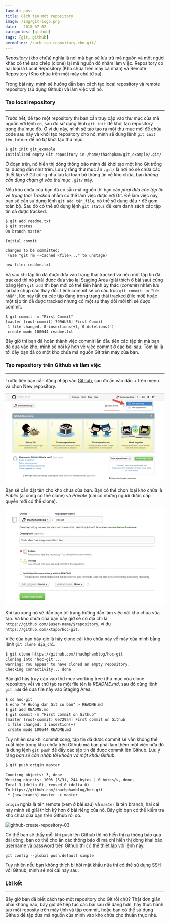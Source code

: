 ```yaml
---
layout: post
title: Cách tạo một repository
image: /img/git-logo.png
date:   2018-07-02
categories: [github]
tags: [git, github]
permalink: /cach-tao-repository-cho-git/
---
```


*Repository* (kho chứa) nghĩa là nơi mà bạn sẽ lưu trữ mã nguồn và một người khác có thể sao chép (clone) lại mã nguồn đó nhằm làm việc. Repository có hai loại là Local Repository (Kho chứa trên máy cá nhân) và Remote Repository (Kho chứa trên một máy chủ từ xa).

Trong bài này, mình sẽ hướng dẫn bạn cách tạo local repository và remote repository (sử dụng Github) và làm việc với nó.

### Tạo local repository
---
Trước hết, để tạo một repository thì bạn cần truy cập vào thư mục của mã nguồn với lệnh `cd`, sau đó sử dụng lệnh `git init` để khởi tạo repository trong thư mục đó. Ở ví dụ này, mình sẽ tạo tạo ra một thư mục mới để chứa code sau này và khởi tạo repository cho nó, mình sẽ dùng lệnh `git init tên_folder` để nó tự khởi tạo thư mục.

```
$ git init git_example
Initialized empty Git repository in /home/thachpham/git_example/.git/
```

Ở đoạn trên, nó hiển thị dòng thông báo mình đã khởi tạo một kho Git trống tại đường dẫn như trên. Lưu ý rằng thư mục ẩn `.git/` là nơi nó sẽ chứa các thiết lập về Git cũng như lưu lại toàn bộ thông tin về kho chứa, bạn *không cần đụng chạm gì vào thư mục* `.git/` này.

Nếu kho chứa của bạn đã có sẵn mã nguồn thì bạn cần *phải đưa các tập tin về trạng thái Tracked* nhằm có thể làm việc được với Git. Để làm việc này, bạn sẽ cần sử dụng lệnh `git add tên_file`, có thể sử dụng dấu `*` để gom toàn bộ. Sau đó có thể sử dụng lệnh `git status` để xem danh sách các tập tin đã được tracked.

```
$ git add readme.txt
$ git status
On branch master
```

```
Initial commit
```

```
Changes to be committed:
 (use "git rm --cached <file>..." to unstage)
```

```
new file: readme.txt
```

Và sau khi tập tin đã được đưa vào trạng thái tracked và nếu một tập tin đã tracked thì nó phải được đưa vào lại Staging Area (giải thích ở bài sau) cũng bằng lệnh `git add` thì bạn mới có thể tiến hành ủy thác (*commit*) nhằm lưu lại bản chụp các thay đổi. Lệnh commit sẽ có cấu trúc `git commit -m "Lời nhắn"`, lúc này tất cả các tập đang trong trạng thái tracked (file mới) hoặc một tập tin đã được tracked nhưng có một sự thay đổi mới thì sẽ được commit.

```
$ git commit -m "First Commit"
[master (root-commit) 799db56] First Commit
 1 file changed, 0 insertions(+), 0 deletions(-)
 create mode 100644 readme.txt
```

Bây giờ thì bạn đã hoàn thành việc commit lần đầu tiên các tập tin mà bạn đã đưa vào kho, mình sẽ nói kỹ hơn về việc commit ở các bài sau. Tóm lại là tới đây bạn đã có một kho chứa mã nguồn Git trên máy của bạn.

### Tạo repository trên Github và làm việc
---
Trước tiên bạn cần đăng nhập vào [Github](https://github.com/), sau đó ấn vào dấu + trên menu và chọn New repository.

![github-create-repository](/img/github-create-repository.png)

Bạn sẽ cần đặt tên cho kho chứa của bạn. Bạn có thể chọn loại kho chứa là *Public* (ai cũng có thể clone) và *Private* (chỉ có những người được cấp quyền mới có thể clone).

![github-create-repository-02](/img/github-create-repository-02.png "Điền thông tin khi tạo Repository trên Github")

Khi tạo xong nó sẽ dẫn bạn tới trang hướng dẫn làm việc với kho chứa vừa tạo. Và kho chứa của bạn bây giờ sẽ có địa chỉ là `https://github.com/$user-name/$repository`, ví dụ `https://github.com/xtapo/hoc-git`.

Việc của bạn bây giờ là hãy clone cái kho chứa này về máy của mình bằng lệnh `git clone địa_chỉ`.

```
$ git clone https://github.com/thachphamblog/hoc-git
Cloning into 'hoc-git'...
warning: You appear to have cloned an empty repository.
Checking connectivity... done
```

Bây giờ hãy truy cập vào thư mục working tree (thư mục vừa clone repository về) và thử tạo ra một file tên là _README.md_, sau đó dùng lệnh `git add` để đưa file này vào Staging Area.

```
$ cd hoc-git
$ echo "# Huong dan Git co ban" > README.md
$ git add README.md
$ git commit -m "First commit on Github"
[master (root-commit) 6e729a4] First commit on Github
 1 file changed, 1 insertion(+)
 create mode 100644 README.md
```

Tuy nhiên sau khi commit xong, tập tin đã được commit sẽ vẫn không thể xuất hiện trong kho chứa trên Github mà bạn phải làm thêm một việc nữa đó là dùng lệnh `git push` để đẩy các tập tin đã được commit lên Github. Lưu ý rằng *bạn sẽ cần nhập tài khoản và mật khẩu Github*.

```
$ git push origin master
```

```
Counting objects: 3, done.
Writing objects: 100% (3/3), 244 bytes | 0 bytes/s, done.
Total 3 (delta 0), reused 0 (delta 0)
To https://github.com/thachphamblog/hoc-git
 * [new branch] master -> master
```

```origin``` nghĩa là tên remote (xem ở bài sau) và ```master``` là tên branch, hai cái này mình sẽ giải thích kỹ hơn ở bài riêng của nó. Bây giờ bạn có thể kiểm tra kho chứa của bạn trên Github rồi đó.

![github-create-repository-03](/img/github-create-repository-03.png "Kết quả sau khi push mã nguồn đã được commit lên Github")

Có thể bạn sẽ thấy mỗi khi push lên Github thì nó hiển thị ra thông báo quá dài dòng, bạn có thể cho ẩn các thông báo đi mà chỉ hiển thị dòng khai báo username và password trên Github thì có thể thiết lập với lệnh này.

```
git config --global push.default simple
```

Tuy nhiên nếu bạn không thích bị hỏi mật khẩu nữa thì có thể sử dụng SSH với Github, mình sẽ nói cái này sau.

### Lời kết
---
Bây giờ bạn đã biết cách tạo một repository cho Git rồi chứ? Thật đơn giản phải không nào, bây giờ để tiếp tục các bài sau dễ dàng hơn, hãy thực hành tạo một reposity trên máy tính và tập commit, hoặc bạn có thể sử dụng Github để tập đưa mã nguồn của mình vào kho chứa cho thuần thục nhé.